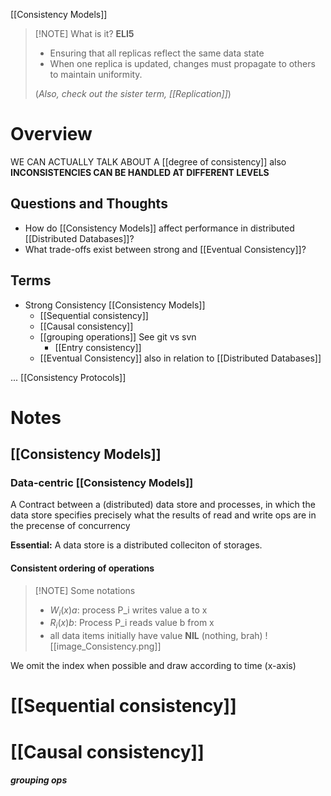 [[Consistency Models]]
> [!NOTE] What is it? **ELI5**
> - Ensuring that all replicas reflect the same data state
> - When one replica is updated, changes must propagate to others to maintain uniformity.
> 
> (*Also, check out the sister term, [[Replication]]*) 
# Overview
WE CAN ACTUALLY TALK ABOUT A [[degree of consistency]] also **INCONSISTENCIES CAN BE HANDLED AT DIFFERENT LEVELS**
## Questions and Thoughts
- How do [[Consistency Models]] affect performance in distributed [[Distributed Databases]]?
- What trade-offs exist between strong and [[Eventual Consistency]]?
## Terms
- Strong Consistency [[Consistency Models]]
	- [[Sequential consistency]]
	- [[Causal consistency]]
	- [[grouping operations]] See git vs svn
		- [[Entry consistency]]
	- [[Eventual Consistency]]
also in relation to [[Distributed Databases]]

... [[Consistency Protocols]]
# Notes
## [[Consistency Models]]
### Data-centric [[Consistency Models]]
A Contract between a (distributed) data store and processes, in which the data store specifies precisely what the results of read and write ops are in the precense of concurrency

**Essential:** A data store is a distributed colleciton of storages.
#### Consistent ordering of operations

> [!NOTE] Some notations
> - $W_{i}(x)a$: process P_i writes value a to x
> - $R_{i}(x)b$: Process P_i reads value b from x
> - all data items initially have value **NIL** (nothing, brah)
> ![[image_Consistency.png]]

We omit the index when possible and draw according to time (x-axis)

# [[Sequential consistency]]


# [[Causal consistency]]


##### grouping ops

 